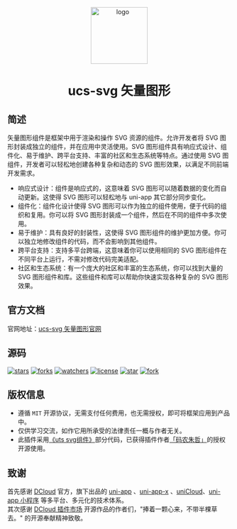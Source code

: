 <p align="center"><img alt="logo" src="https://ucs.cloudsimpler.com/logo/svg.svg" width="128"></p>
<h1 align="center">ucs-svg 矢量图形</h1>

## 简述
矢量图形组件是框架中用于渲染和操作 SVG 资源的组件。允许开发者将 SVG 图形封装成独立的组件，并在应用中灵活使用。SVG 图形组件具有响应式设计、组件化、易于维护、跨平台支持、丰富的社区和生态系统等特点。通过使用 SVG 图组件，开发者可以轻松地创建各种复杂和动态的 SVG 图形效果，以满足不同前端开发需求。

- 响应式设计：组件是响应式的，这意味着 SVG 图形可以随着数据的变化而自动更新。这使得 SVG 图形可以轻松地与 uni-app 其它部分同步变化。
- 组件化：组件化设计使得 SVG 图形可以作为独立的组件使用，便于代码的组织和复用。你可以将 SVG 图形封装成一个组件，然后在不同的组件中多次使用。
- 易于维护：具有良好的封装性，这使得 SVG 图形组件的维护更加方便。你可以独立地修改组件的代码，而不会影响到其他组件。
- 跨平台支持：支持多平台跨端，这意味着你可以使用相同的 SVG 图形组件在不同平台上运行，不需对修改代码完美适配。
- 社区和生态系统：有一个庞大的社区和丰富的生态系统，你可以找到大量的 SVG 图形组件和库。这些组件和库可以帮助你快速实现各种复杂的 SVG 图形效果。

## 官方文档
官网地址：[ucs-svg 矢量图形官网](https://ucs.cloudsimpler.com/library/ucs-svg/)

## 源码
[![stars](https://img.shields.io/github/stars/cloudsimpler/uni-ucs-design?style=social)](https://github.com/cloudsimpler/uni-ucs-design/tree/main/uni_modules/ucs-svg)
[![forks](https://img.shields.io/github/forks/cloudsimpler/uni-ucs-design?style=social)](https://github.com/cloudsimpler/uni-ucs-design/tree/main/uni_modules/ucs-svg)
[![watchers](https://img.shields.io/github/watchers/cloudsimpler/uni-ucs-design?style=social)](https://github.com/cloudsimpler/uni-ucs-design/tree/main/uni_modules/ucs-svg)
[![license](https://img.shields.io/github/license/cloudsimpler/uni-ucs-design?style=social)](https://github.com/cloudsimpler/uni-ucs-design/tree/main/uni_modules/ucs-svg)
[![star](https://gitee.com/cloudsimpler/uni-ucs-design/badge/star.svg?theme=white)](https://github.com/cloudsimpler/uni-ucs-design/tree/main/uni_modules/ucs-svg)
[![fork](https://gitee.com/cloudsimpler/uni-ucs-design/badge/fork.svg?theme=white)](https://github.com/cloudsimpler/uni-ucs-design/tree/main/uni_modules/ucs-svg)

## 版权信息
- 遵循 `MIT` 开源协议，无需支付任何费用，也无需授权，即可将框架应用到产品中。
- 仅供学习交流，如作它用所承受的法律责任一概与作者无关。
- 此插件采用[《uts svg组件》](https://ext.dcloud.net.cn/plugin?id=14948)部分代码，已获得插件作者[「码农朱哲」](https://ext.dcloud.net.cn/publisher?id=9053)的授权开源使用。

## 致谢
首先感谢 [DCloud](https://www.dcloud.io/) 官方，旗下出品的 [uni-app](https://uniapp.dcloud.net.cn/) 、[uni-app-x](https://uniapp.dcloud.net.cn/uni-app-x/) 、[uniCloud](https://uniapp.dcloud.net.cn/uniCloud/)、[uni-app 小程序](https://nativesupport.dcloud.net.cn/README) 等多平台、多元化的技术体系。  
其次感谢 [DCloud 插件市场](https://ext.dcloud.net.cn/) 开源作品的作者们，"捧着一颗心来，不带半棵草去。" 的开源奉献精神致敬。
